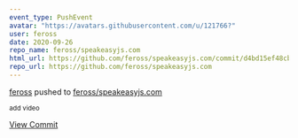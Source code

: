 ```yaml
---
event_type: PushEvent
avatar: "https://avatars.githubusercontent.com/u/121766?"
user: feross
date: 2020-09-26
repo_name: feross/speakeasyjs.com
html_url: https://github.com/feross/speakeasyjs.com/commit/d4bd15ef48cb40b26bad1e69b4982d92e8108149
repo_url: https://github.com/feross/speakeasyjs.com
---
```


<a href='https://github.com/feross' target='_blank'>feross</a> pushed to <a href='https://github.com/feross/speakeasyjs.com' target='_blank'>feross/speakeasyjs.com</a>

<small>add video</small>

<a href='https://github.com/feross/speakeasyjs.com/commit/d4bd15ef48cb40b26bad1e69b4982d92e8108149' target='_blank'>View Commit</a>